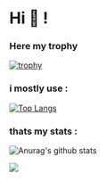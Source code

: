 # Hi 👋  !

### Here my trophy 

[![trophy](https://github-profile-trophy.vercel.app/?username=yo-gif12&theme=onedark)](https://github.com/yo-gif12/github-profile-trophy)


### i mostly use :

[![Top Langs](https://github-readme-stats.vercel.app/api/top-langs/?username=yo-gif12&langs_count=8)](https://github.com/yo-gif12/github-readme-stats)

### thats my stats :
![Anurag's github stats](https://github-readme-stats.vercel.app/api?username=yo-gif12&show_icons=true&theme=radical)

![](https://komarev.com/ghpvc/?username=yo-gif12)

<!--
**yo-gif12/yo-gif12** is a ✨ _special_ ✨ repository because its `README.md` (this file) appears on your GitHub profile.

Here are some ideas to get you started:

- 🔭 I’m currently working on ...
- 🌱 I’m currently learning ...
- 👯 I’m looking to collaborate on ...
- 🤔 I’m looking for help with ...
- 💬 Ask me about ...
- 📫 How to reach me: ...
- 😄 Pronouns: ...
- ⚡ Fun fact: ...
-->
